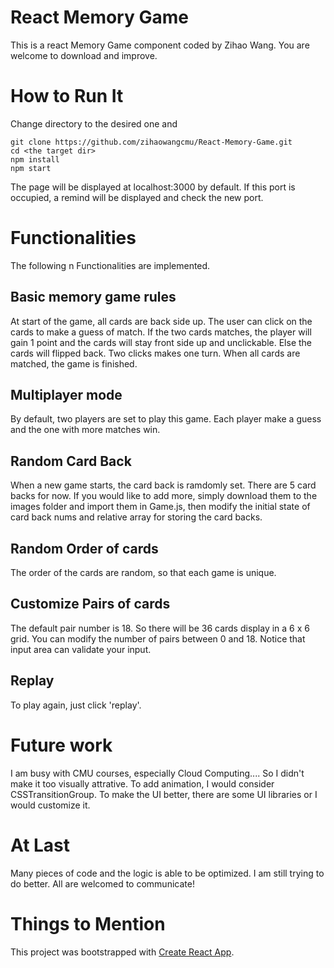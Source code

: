 # React Memory Game
This is a react Memory Game component coded by Zihao Wang. You are welcome to download and improve.

# How to Run It
Change directory to the desired one and
```
git clone https://github.com/zihaowangcmu/React-Memory-Game.git
cd <the target dir>
npm install
npm start
```
The page will be displayed at localhost:3000 by default.
If this port is occupied, a remind will be displayed and check the new port.

# Functionalities
The following n Functionalities are implemented.

## Basic memory game rules
At start of the game, all cards are back side up. The user can click on the cards to make a guess of match. If the two cards matches, the player will gain 1 point and the cards will stay front side up and unclickable. Else the cards will flipped back. Two clicks makes one turn. When all cards are matched, the game is finished.

## Multiplayer mode
By default, two players are set to play this game. Each player make a guess and the one with more matches win.

## Random Card Back
When a new game starts, the card back is ramdomly set. There are 5 card backs for now. If you would like to add more, simply download them to the images folder and import them in Game.js, then modify the initial state of card back nums and relative array for storing the card backs.

## Random Order of cards
The order of the cards are random, so that each game is unique. 

## Customize Pairs of cards
The default pair number is 18. So there will be 36 cards display in a 6 x 6 grid. You can modify the number of pairs between 0 and 18. Notice that input area can validate your input.

## Replay
To play again, just click 'replay'.

# Future work
I am busy with CMU courses, especially Cloud Computing.... So I didn't make it too visually attrative. To add animation, I would consider CSSTransitionGroup. To make the UI better, there are some UI libraries or I would customize it.

# At Last
Many pieces of code and the logic is able to be optimized. I am still trying to do better. All are welcomed to communicate!

# Things to Mention

This project was bootstrapped with [Create React App](https://github.com/facebookincubator/create-react-app).

